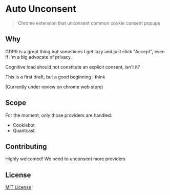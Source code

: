 # Auto Unconsent

> Chrome extension that unconsent common cookie consent popups

## Why

GDPR is a great thing but sometimes I get lazy and just click "Accept", even if I'm a big advocate of privacy.

Cognitive load should not constitute an explicit consent, isn't it?

This is a first draft, but a good beginning I think

(Currently under review on chrome web store)

## Scope

For the moment, only those providers are handled:

-   Cookiebot
-   Quantcast

## Contributing

Highly welcomed! We need to unconsent more providers

## License

[MIT License](LICENSE.md)
